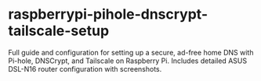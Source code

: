 # raspberrypi-pihole-dnscrypt-tailscale-setup
Full guide and configuration for setting up a secure, ad-free home DNS with Pi-hole, DNSCrypt, and Tailscale on Raspberry Pi. Includes detailed ASUS DSL-N16 router configuration with screenshots.
